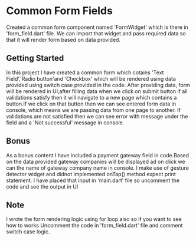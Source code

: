 # Common Form Fields

Created a common form component named 'FormWidget' which is there in 'form_field.dart' file.
We can import that widget and pass required data so that it will render form based on data provided.  
 
## Getting Started
In this project I have created a common form which cotains 'Text Field','Radio button'and 'Checkbox' 
which will be rendered using data provided using switch case provided in the code.
After providing data, form will be rendered in UI,after filling data when we click on submit button if all validations 
satisfy then it will navigate to a new page which contains a button.If we click on that button then we can see entered
form data in console, which means we are passing data from one page to another.
If validations are not satisfied then we can see error with message under the field and a 'Not successful' message in console.

## Bonus
As a bonus content I have included a payment gateway field in code.Based on the data provided gateway
companies will be displayed ad on click we can the name of gateway company name in console.
I make use of gesture detector widget and didnot implemented onTap() method expect print statement.
I have placed that input in 'main.dart' file so uncomment the code and see the output in UI

## Note
I wrote the form rendering logic using for loop also so if you want to see how to works
Uncomment the code in 'form_field.dart' file and comment switch case logic.
